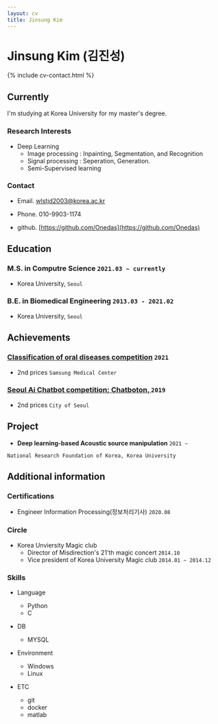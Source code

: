 ```yaml
---
layout: cv
title: Jinsung Kim
---
```


# Jinsung Kim (김진성)

<!--
include contact information from the front matter
Supported arguments:

    - homepage: url, text
        - phone: 010-9903-1174
        - email: wlstjd2003@korea.ac.kr
-->

{% include cv-contact.html %}

## Currently

  I'm studying at Korea University for my master's degree.

### **Research Interests**

- Deep Learning
  - Image processing : Inpainting, Segmentation, and Recognition
  - Signal processing : Seperation, Generation.
  - Semi-Supervised learning


### **Contact**

- Email. 
  wlstjd2003@korea.ac.kr

- Phone. 
  010-9903-1174

- github. 
  [https://github.com/Onedas](https://github.com/Onedas)



## Education

### **M.S. in Computre Science** `2021.03 ~ currently`

- Korea University, `Seoul`

  
### **B.E. in Biomedical Engineering** `2013.03 - 2021.02`

- Korea University, `Seoul`

  

## Achievements

### [Classification of oral diseases competition](http://intelligence.korea.ac.kr/news/2021/03/08/ai-competition.html) `2021`

- 2nd prices `Samsung Medical Center`

### [Seoul Ai Chatbot competition; Chatboton, ](https://www.donga.com/news/Society/article/all/20191016/97895354/1) `2019`

- 2nd prices `City of Seoul`



## Project

- **Deep learning-based Acoustic source  manipulation** `2021 ~ `

```
National Research Foundation of Korea, Korea University
```



## Additional information

### **Certifications**

- Engineer Information Processing(정보처리기사) `2020.08`

### **Circle**

- Korea Unviersity Magic club
  - Director of Misdirection's 21'th magic concert `2014.10`
  - Vice president of Korea University Magic club `2014.01 ~ 2014.12`
  
### **Skills**

- Language
  - Python
  - C

- DB
  - MYSQL

- Environment
  - Windows
  - Linux

- ETC
  - git
  - docker
  - matlab



